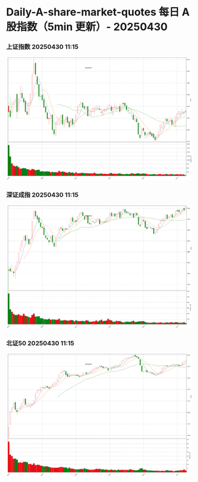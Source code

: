 
# Daily-A-share-market-quotes 每日 A 股指数（5min 更新）- 20250430

### 上证指数 20250430 11:15
![](./fig/2025/4/20250430-sh000001.png)

### 深证成指 20250430 11:15
![](./fig/2025/4/20250430-sz399001.png)

### 北证50 20250430 11:15
![](./fig/2025/4/20250430-bj899050.png)
